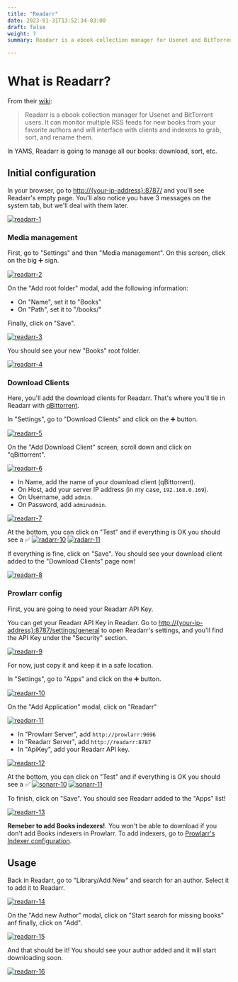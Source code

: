 ```yaml
---
title: "Readarr"
date: 2023-01-31T13:52:34-03:00
draft: false
weight: 7
summary: Readarr is a ebook collection manager for Usenet and BitTorrent users. It can monitor multiple RSS feeds for new books from your favorite authors and will interface with clients and indexers to grab, sort, and rename them.

---
```


# What is Readarr?

From their [wiki](https://readarr.com/):

> Readarr is a ebook collection manager for Usenet and BitTorrent users. It can monitor multiple RSS feeds for new books from your favorite authors and will interface with clients and indexers to grab, sort, and rename them.

In YAMS, Readarr is going to manage all our books: download, sort, etc.

## Initial configuration

In your browser, go to [http://{your-ip-address}:8787/]() and you'll see Readarr's empty page. You'll also notice you have 3 messages on the system tab, but we'll deal with them later.

[![readarr-1](/pics/readarr-1.png)](/pics/readarr-1.png)

### Media management

First, go to "Settings" and then "Media management". On this screen, click on the big ➕ sign.

[![readarr-2](/pics/readarr-2.png)](/pics/readarr-2.png)

On the "Add root folder" modal, add the following information:

- On "Name", set it to "Books"
- On "Path", set it to "/books/"

Finally, click on "Save".

[![readarr-3](/pics/readarr-3.png)](/pics/readarr-3.png)

You should see your new "Books" root folder.

[![readarr-4](/pics/readarr-4.png)](/pics/readarr-4.png)

### Download Clients

Here, you'll add the download clients for Readarr. That's where you'll tie in Readarr with [qBittorrent](/config/qbittorrent).

In "Settings", go to "Download Clients" and click on the ➕ button.

[![readarr-5](/pics/readarr-5.png)](/pics/readarr-5.png)

On the "Add Download Client" screen, scroll down and click on "qBittorrent".

[![readarr-6](/pics/readarr-6.png)](/pics/readarr-6.png)

- In Name, add the name of your download client (qBittorrent).
- On Host, add your server IP address (in my case, `192.168.0.169`).
- On Username, add `admin`.
- On Password, add `adminadmin`.

[![readarr-7](/pics/readarr-7.png)](/pics/readarr-7.png)

At the bottom, you can click on "Test" and if everything is OK you should see a ✅ 
[![radarr-10](/pics/radarr-10.png)](/pics/radarr-10.png)
[![radarr-11](/pics/radarr-11.png)](/pics/radarr-11.png)

If everything is fine, click on "Save". You should see your download client added to the "Download Clients" page now!

[![readarr-8](/pics/readarr-8.png)](/pics/readarr-8.png)

### Prowlarr config

First, you are going to need your Readarr API Key.

You can get your Readarr API Key in Readarr. Go to [http://{your-ip-address}:8787/settings/general]() to open Readarr's settings, and you'll find the API Key under the "Security" section.

[![readarr-9](/pics/readarr-9.png)](/pics/readarr-9.png)

For now, just copy it and keep it in a safe location.

In "Settings", go to "Apps" and click on the ➕ button.

[![readarr-10](/pics/readarr-10.png)](/pics/readarr-10.png)

On the "Add Application" modal, click on "Readarr"

[![readarr-11](/pics/readarr-11.png)](/pics/readarr-11.png)

- In "Prowlarr Server", add `http://prowlarr:9696`
- In "Readarr Server", add `http://readarr:8787`
- In "ApiKey", add your Readarr API key.

[![readarr-12](/pics/readarr-12.png)](/pics/readarr-12.png)

At the bottom, you can click on "Test" and if everything is OK you should see a ✅ 
[![sonarr-10](/pics/sonarr-10.png)](/pics/sonarr-10.png)
[![sonarr-11](/pics/sonarr-11.png)](/pics/sonarr-11.png)

To finish, click on "Save". You should see Readarr added to the "Apps" list!

[![readarr-13](/pics/readarr-13.png)](/pics/readarr-13.png)

**Remeber to add Books indexers!**. You won't be able to download if you don't add Books indexers in Prowlarr. To add indexers, go to [Prowlarr's Indexer configuration](/config/prowlarr/#indexers).

## Usage

Back in Readarr, go to "Library/Add New" and search for an author. Select it to add it to Readarr.

[![readarr-14](/pics/readarr-14.png)](/pics/readarr-14.png)

On the "Add new Author" modal, click on "Start search for missing books" anf finally, click on "Add".

[![readarr-15](/pics/readarr-15.png)](/pics/readarr-15.png)

And that should be it! You should see your author added and it will start downloading soon.

[![readarr-16](/pics/readarr-16.png)](/pics/readarr-16.png)

